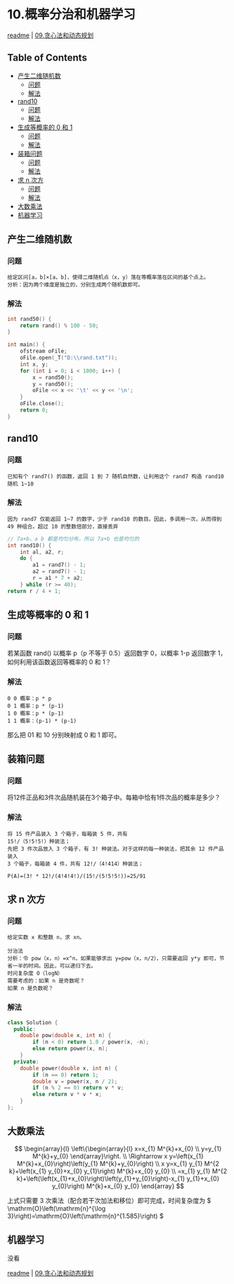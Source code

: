 # 10.概率分治和机器学习

[readme](../README.md) | [09.贪心法和动态规划](09.贪心法和动态规划.md)

## Table of Contents
- [产生二维随机数](#产生二维随机数)
	- [问题](#问题)
	- [解法](#解法)
- [rand10](#rand10)
	- [问题](#问题)
	- [解法](#解法)
- [生成等概率的 0 和 1](#生成等概率的-0-和-1)
	- [问题](#问题)
	- [解法](#解法)
- [装箱问题](#装箱问题)
	- [问题](#问题)
	- [解法](#解法)
- [求 n 次方](#求-n-次方)
	- [问题](#问题)
	- [解法](#解法)
- [大数乘法](#大数乘法)
- [机器学习](#机器学习)

## 产生二维随机数

### 问题

```
给定区问[a，b]×[a，b]，使得二维随机点（x，y）落在等概率落在区间的基个点上。
分析：因为两个维度是独立的，分别生成两个随机数即可。
```

### 解法

```c++
int rand50() {
	return rand() % 100 - 50;
}

int main() {
	ofstream oFile;
	oFile.open(_T("D:\\rand.txt"));
	int x, y;
	for (int i = 0; i < 1000; i++) {
		x = rand50();
		y = rand50();
		oFile << x << '\t' << y << '\n';
	}
	oFile.close();
	return 0;
}
```

## rand10

### 问题

```
已知有个 rand7() 的函数，返回 1 到 7 随机自然数，让利用这个 rand7 构造 rand10 随机 1~10
```

### 解法

```
因为 rand7 仅能返回 1~7 的数字，少于 rand10 的数目。因此，多调用一次，从而得到 49 种组合。超过 10 的整数倍部分，直接丢弃
```

```c
// 7a+b，a b 都是均匀分布，所以 7a+b 也是均匀的
int rand10() {
	int al, a2, r;
	do {
		a1 = rand7() - 1;
		a2 = rand7() - 1;
		r = a1 * 7 + a2;
	} while (r >= 40);
return r / 4 + 1;
```

## 生成等概率的 0 和 1

### 问题

若某函数 rand() 以概率 p（p 不等于 0.5）返回数字 0，以概率 1-p 返回数字 1，如何利用该函数返回等概率的 0 和 1？

### 解法

```
0 0 概率：p * p
0 1 概率：p * (p-1)
1 0 概率：p * (p-1)
1 1 概率：(p-1) * (p-1)
```

那么把 01 和 10 分别映射成 0 和 1 即可。

## 装箱问题

### 问题

将12件正品和3件次品随机装在3个箱子中。每箱中恰有1件次品的概率是多少？

### 解法

```
将 15 件产品装入 3 个箱子，每箱装 5 件，共有
15!/（5!5!5!）种装法；
先把 3 件次品放入 3 个箱子，有 3! 种装法。对于这样的每一种装法，把其余 12 件产品装入
3 个箱子，每箱装 4 件，共有 12!/（4!414）种装法；

P(A)=(3! * 12!/(4!4!4!)/(15!/(5!5!5!))=25/91
```

## 求 n 次方

### 问题

```
给定实数 x 和整数 n，求 xn。

分治法
分析：令 pow（x，n）=x^n，如果能够求出 y=pow（x，n/2），只需要返回 y*y 即可，节省一半的时间。因此，可以递归下去。
时问复杂度 O（logN）
需要考虑的：如果 n 是奇数呢？
如果 n 是负数呢？
```

### 解法

```c++
class Solution {
  public:
	double pow(double x, int n) {
		if (n < 0) return 1.0 / power(x, -n);
		else return power(x, n);
	}
  private:
	double power(double x, int n) {
		if (n == 0) return 1;
		double v = power(x, n / 2);
		if (n % 2 == 0) return v * v;
		else return v * v * x;
	}
};
```

## 大数乘法

$$
\begin{array}{l}
\left\{\begin{array}{l}
x=x_{1} M^{k}+x_{0} \\
y=y_{1} M^{k}+y_{0}
\end{array}\right. \\
\Rightarrow x y=\left(x_{1} M^{k}+x_{0}\right)\left(y_{1} M^{k}+y_{0}\right) \\
x y=x_{1} y_{1} M^{2 k}+\left(x_{1} y_{0}+x_{0} y_{1}\right) M^{k}+x_{0} y_{0} \\
=x_{1} y_{1} M^{2 k}+\left(\left(x_{1}+x_{0}\right)\left(y_{1}+y_{0}\right)-x_{1} y_{1}+x_{0} y_{0}\right) M^{k}+x_{0} y_{0}
\end{array}
$$

上式只需要 3 次乘法（配合若干次加法和移位）即可完成，时间复杂度为 $ \mathrm{O}\left(\mathrm{n}^{\log 3}\right)=\mathrm{O}\left(\mathrm{n}^{1.585}\right) $


## 机器学习

没看

[readme](../README.md) | [09.贪心法和动态规划](09.贪心法和动态规划.md)
